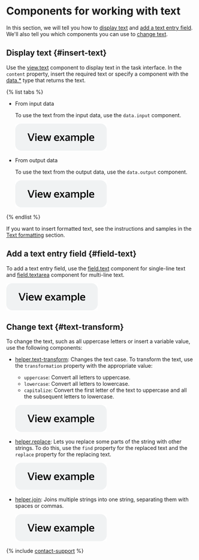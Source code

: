 # Components for working with text

In this section, we will tell you how to [display text](#insert-text) and [add a text entry field](#field-text). We'll also tell you which components you can use to [change text](#text-transform).

## Display text {#insert-text}

Use the [view.text](../reference/view.text.md) component to display text in the task interface. In the `content` property, insert the required text or specify a component with the [data.*](work-with-data.md) type that returns the text.

{% list tabs %}

- From input data

  To use the text from the input data, use the `data.input` component.

  [![image](../_images/buttons/view-example.svg)](https://ya.cc/t/si0fBVkD3ttB64)

- From output data

  To use the text from the output data, use the `data.output` component.

  [![image](../_images/buttons/view-example.svg)](https://ya.cc/t/si0fBVkD3ttB64)

{% endlist %}

If you want to insert formatted text, see the instructions and samples in the [Text formatting](text-formatting.md) section.

## Add a text entry field {#field-text}

To add a text entry field, use the [field.text](../reference/field.text.md) component for single-line text and [field.textarea](../reference/field.textarea.md) component for multi-line text.

[![image](../_images/buttons/view-example.svg)](https://ya.cc/t/NuwVOMK_3ttBAz)

## Change text {#text-transform}

To change the text, such as all uppercase letters or insert a variable value, use the following components:

- [helper.text-transform](../reference/helper.text-transform.md): Changes the text case. To transform the text, use the `transformation` property with the appropriate value:

    - `uppercase`: Convert all letters to uppercase.
    - `lowercase`: Convert all letters to lowercase.
    - `capitalize`: Convert the first letter of the text to uppercase and all the subsequent letters to lowercase.

    [![image](../_images/buttons/view-example.svg)](https://ya.cc/t/JVwFEJc13ttBEk)

- [helper.replace](../reference/helper.replace.md): Lets you replace some parts of the string with other strings. To do this, use the `find` property for the replaced text and the `replace` property for the replacing text.

    [![image](../_images/buttons/view-example.svg)](https://ya.cc/t/qcfsK8i_3x5ZwU)

- [helper.join](../reference/helper.join.md): Joins multiple strings into one string, separating them with spaces or commas.

    [![image](../_images/buttons/view-example.svg)](https://ya.cc/t/_h--eV2Y3ttBMm)

{% include [contact-support](../_includes/contact-support.md) %}